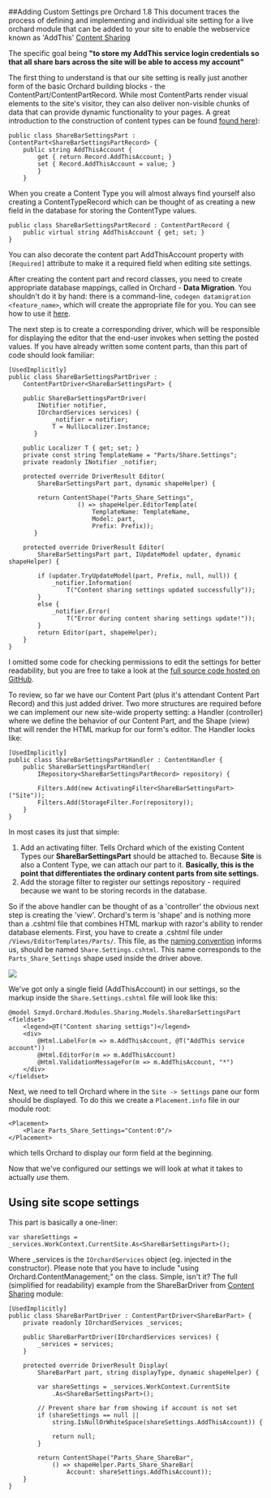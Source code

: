 ##Adding Custom Settings pre Orchard 1.8
This document traces the process of defining and implementing and individual site setting for a live orchard module that can be added to your site to enable the webservice known as 'AddThis' [Content Sharing](http://orchardsharing.codeplex.com/)

The specific goal being **"to store my AddThis service login credentials so that all share bars across the site will be able to access my account"**

The first thing to understand is that our site setting is really just another form of the basic Orchard building blocks - the ContentPart/ContentPartRecord. While most ContentParts render visual elements to the site's visitor, they can also deliver non-visible chunks of data that can provide dynamic functionality to your pages. A great introduction to the construction of content types can be found 
[found here](http://www.szmyd.com.pl/blog/jumpstart-into-orchard-module-development)):
    
    public class ShareBarSettingsPart : ContentPart<ShareBarSettingsPartRecord> {
        public string AddThisAccount {
            get { return Record.AddThisAccount; }
            set { Record.AddThisAccount = value; }
            }
        }

When you create a Content Type you will almost always find yourself also creating a ContentTypeRecord which can be thought of as creating a new field in the database for storing the ContentType values.
    
    public class ShareBarSettingsPartRecord : ContentPartRecord {
        public virtual string AddThisAccount { get; set; }
    }

You can also decorate the content part AddThisAccount property with `[Required]` attribute
to make it a required field when editing site settings.

After creating the content part and record classes, you need to create appropriate
database mappings, called in Orchard - **Data Migration**.
You shouldn't do it by hand: there is a command-line,
`codegen datamigration <feature_name>`, which will create the appropriate file for you.
You can see how to use it [here](Using-the-Command-Line-Interface).

The next step is to create a corresponding driver, which will be responsible for displaying the editor that the end-user invokes when setting the posted values.
If you have already written some content parts, than this part of code should look familiar:

    [UsedImplicitly]
    public class ShareBarSettingsPartDriver :
        ContentPartDriver<ShareBarSettingsPart> {

        public ShareBarSettingsPartDriver(
            INotifier notifier,
            IOrchardServices services) {
                _notifier = notifier;
                T = NullLocalizer.Instance;
           }
    
        public Localizer T { get; set; }
        private const string TemplateName = "Parts/Share.Settings";
        private readonly INotifier _notifier;
    
        protected override DriverResult Editor(
            ShareBarSettingsPart part, dynamic shapeHelper) {

            return ContentShape("Parts_Share_Settings",
                       () => shapeHelper.EditorTemplate(
                           TemplateName: TemplateName,
                           Model: part,
                           Prefix: Prefix));
           }
    
        protected override DriverResult Editor(
            ShareBarSettingsPart part, IUpdateModel updater, dynamic shapeHelper) {

            if (updater.TryUpdateModel(part, Prefix, null, null)) {
                _notifier.Information(
                    T("Content sharing settings updated successfully"));
            }
            else {
                _notifier.Error(
                    T("Error during content sharing settings update!"));
            }
            return Editor(part, shapeHelper);
        }
    }

I omitted some code for checking permissions to edit the settings for better readability,
but you are free to take a look at the [full source code hosted on GitHub](https://github.com/OrchardCMS/Orchard).

To review, so far we have our Content Part (plus it's attendant Content Part Record) and this just added driver. Two more structures are required before we can implement our new site-wide property setting:
a Handler (controller) where we define the behavior of our Content Part, and the Shape (view)
that will render the HTML markup for our form's editor. The Handler looks like:
    
    [UsedImplicitly]
    public class ShareBarSettingsPartHandler : ContentHandler {
        public ShareBarSettingsPartHandler(
            IRepository<ShareBarSettingsPartRecord> repository) {

            Filters.Add(new ActivatingFilter<ShareBarSettingsPart>("Site"));
            Filters.Add(StorageFilter.For(repository));
        }
    }


In most cases its just that simple:

1. Add an activating filter. Tells Orchard which of the existing Content Types
our **ShareBarSettingsPart** should be attached to. Because **Site** is also a Content Type,
we can attach our part to it. **Basically, this is the point that differentiates the ordinary
content parts from site settings.**
2. Add the storage filter to register our settings repository - required because we want to be storing records in the database.

So if the above handler can be thought of as a 'controller' the obvious next step is creating the 'view'. Orchard's term is 'shape' and is nothing more than a .cshtml file that combines HTML markup with razor's ability to render database elements.
First, you have to create a .cshtml file under `/Views/EditorTemplates/Parts/`.
This file, as the [naming convention](Accessing-and-rendering-shapes)
informs us, should be named `Share.Settings.cshtml`.
This name corresponds to the `Parts_Share_Settings` shape used inside the driver above.

![](http://www.szmyd.com.pl/Media/BlogPs/Windows-Live-Writer/804b787519c9_1126C/image_thumb.png)

We've got only a single field (AddThisAccount) in our settings, so the markup inside
the `Share.Settings.cshtml` file will look like this:
    
    @model Szmyd.Orchard.Modules.Sharing.Models.ShareBarSettingsPart
    <fieldset>
        <legend>@T("Content sharing settigs")</legend>
        <div>
            @Html.LabelFor(m => m.AddThisAccount, @T("AddThis service account"))
            @Html.EditorFor(m => m.AddThisAccount)
            @Html.ValidationMessageFor(m => m.AddThisAccount, "*")
        </div>
    </fieldset>

Next, we need to tell Orchard where in the `Site -> Settings` pane our form should be displayed. 
To do this we create a `Placement.info` file in our module root:
    
    <Placement>
        <Place Parts_Share_Settings="Content:0"/>
    </Placement>

which tells Orchard to display our form field at the beginning.

Now that we've configured our settings we will look at what it takes to actually _use_ them.

## Using site scope settings

This part is basically a one-liner:
    
    var shareSettings = _services.WorkContext.CurrentSite.As<ShareBarSettingsPart>();

Where _services is the `IOrchardServices` object (eg. injected in the constructor).
Please note that you have to include "using Orchard.ContentManagement;" on the class.
Simple, isn't it? The full (simplified for readability) example from the ShareBarDriver
from [Content Sharing](http://orchardsharing.codeplex.com/) module:

    [UsedImplicitly]
    public class ShareBarPartDriver : ContentPartDriver<ShareBarPart> {
        private readonly IOrchardServices _services;
    
        public ShareBarPartDriver(IOrchardServices services) {
            _services = services;
        }
    
        protected override DriverResult Display(
            ShareBarPart part, string displayType, dynamic shapeHelper) {

            var shareSettings = _services.WorkContext.CurrentSite
                .As<ShareBarSettingsPart>();
    
            // Prevent share bar from showing if account is not set
            if (shareSettings == null ||
                string.IsNullOrWhiteSpace(shareSettings.AddThisAccount)) {

                return null;
            }
            
            return ContentShape("Parts_Share_ShareBar",
                () => shapeHelper.Parts_Share_ShareBar(
                    Account: shareSettings.AddThisAccount));
        }
    }